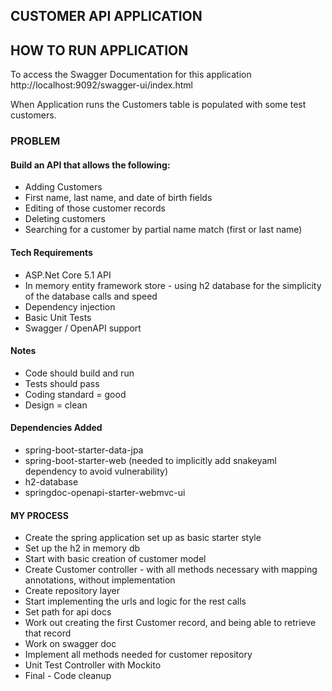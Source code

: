 ## CUSTOMER API APPLICATION

## HOW TO RUN APPLICATION

To access the Swagger Documentation for this application
http://localhost:9092/swagger-ui/index.html

When Application runs the Customers table is populated with some test customers.



### PROBLEM

#### Build an API that allows the following:
* Adding Customers
* First name, last name, and date of birth fields
* Editing of those customer records
* Deleting customers
* Searching for a customer by partial name match (first or last name)

#### Tech Requirements
* ASP.Net Core 5.1 API 
* In memory entity framework store - using h2 database for the simplicity of the database calls and speed
* Dependency injection 
* Basic Unit Tests
* Swagger / OpenAPI support

#### Notes
* Code should build and run
* Tests should pass
* Coding standard = good
* Design = clean

#### Dependencies Added
* spring-boot-starter-data-jpa
* spring-boot-starter-web (needed to implicitly add snakeyaml dependency to avoid vulnerability)
* h2-database
* springdoc-openapi-starter-webmvc-ui

#### MY PROCESS
* Create the spring application set up as basic starter style
* Set up the h2 in memory db
* Start with basic creation of customer model
* Create Customer controller - with all methods necessary with mapping annotations, without implementation
* Create repository layer
* Start implementing the urls and logic for the rest calls
* Set path for api docs
* Work out creating the first Customer record, and being able to retrieve that record
* Work on swagger doc
* Implement all methods needed for customer repository
* Unit Test Controller with Mockito
* Final - Code cleanup